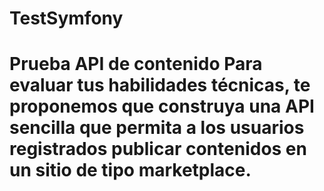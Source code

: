 # TestSymfony
# Prueba API de contenido  Para evaluar tus habilidades técnicas, te proponemos que construya una API sencilla que permita a los usuarios registrados publicar contenidos en un sitio de tipo marketplace.
